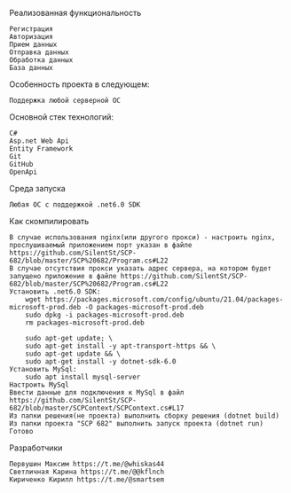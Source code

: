 Реализованная функциональность

    Регистрация
    Авторизация
    Прием данных
    Отправка данных
    Обработка данных
    База данных

Особенность проекта в следующем:

    Поддержка любой серверной ОС

Основной стек технологий:

    C# 
    Asp.net Web Api
    Entity Framework
    Git
    GitHub
    OpenApi


Среда запуска
    
    Любая ОС с поддержкой .net6.0 SDK
    
Как скомпилировать

    В случае использования nginx(или другого прокси) - настроить nginx, прослушиваемый приложением порт указан в файле https://github.com/SilentSt/SCP-682/blob/master/SCP%20682/Program.cs#L22
    В случае отсутствия прокси указать адрес сервера, на котором будет запущено приложение в файле https://github.com/SilentSt/SCP-682/blob/master/SCP%20682/Program.cs#L22
    Установить .net6.0 SDK:
        wget https://packages.microsoft.com/config/ubuntu/21.04/packages-microsoft-prod.deb -O packages-microsoft-prod.deb
        sudo dpkg -i packages-microsoft-prod.deb
        rm packages-microsoft-prod.deb
        
        sudo apt-get update; \
        sudo apt-get install -y apt-transport-https && \
        sudo apt-get update && \
        sudo apt-get install -y dotnet-sdk-6.0
    Установить MySql:
        sudo apt install mysql-server
    Настроить MySql
    Ввести данные для подключения к MySql в файл https://github.com/SilentSt/SCP-682/blob/master/SCPContext/SCPContext.cs#L17
    Из папки решения(не проекта) выполнить сборку решения (dotnet build)
    Из папки проекта "SCP 682" выполнить запуск проекта (dotnet run)
    Готово

Разработчики

    Первушин Максим https://t.me/@whiskas44
    Светличная Карина https://t.me/@@kflnch   
    Кириченко Кирилл https://t.me/@smartsem
